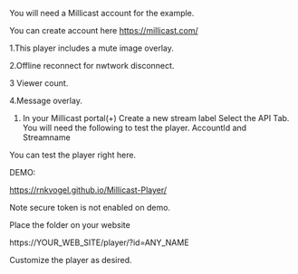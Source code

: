 You will need a Millicast account for the example.

You can create account here https://millicast.com/

1.This player includes a mute image overlay.

2.Offline reconnect for nwtwork disconnect.

3 Viewer count.

4.Message overlay.



1. In your Millicast portal(+) Create a new stream label
Select the API Tab.
You will need the following to test the player.
AccountId and Streamname

You can test the player right here.

DEMO:

https://rnkvogel.github.io/Millicast-Player/

Note secure token is not enabled on demo.

Place the folder on your website 

https://YOUR_WEB_SITE/player/?id=ANY_NAME

Customize the player as desired.


